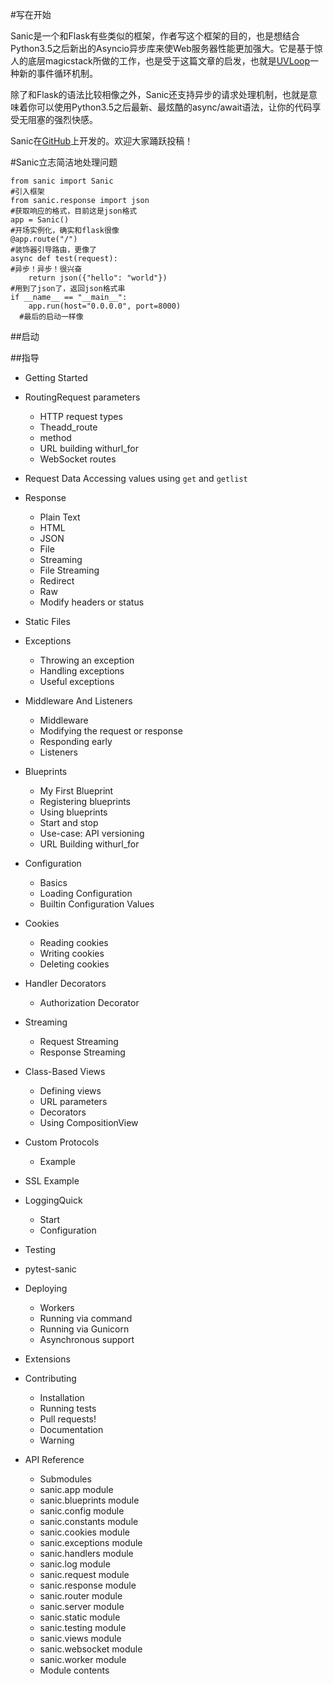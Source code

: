 #写在开始

Sanic是一个和Flask有些类似的框架，作者写这个框架的目的，也是想结合Python3.5之后新出的Asyncio异步库来使Web服务器性能更加强大。它是基于惊人的底层magicstack所做的工作，也是受于这篇文章的启发，也就是[UVLoop](https://magic.io/blog/uvloop-blazing-fast-python-networking/)一种新的事件循环机制。

除了和Flask的语法比较相像之外，Sanic还支持异步的请求处理机制，也就是意味着你可以使用Python3.5之后最新、最炫酷的async/await语法，让你的代码享受无阻塞的强烈快感。

Sanic在[GitHub](https://github.com/channelcat/sanic/)上开发的。欢迎大家踊跃投稿！

#Sanic立志简洁地处理问题
```
from sanic import Sanic
#引入框架
from sanic.response import json
#获取响应的格式，目前这是json格式
app = Sanic()
#开场实例化，确实和flask很像
@app.route("/")
#装饰器引导路由，更像了
async def test(request):
#异步！异步！很兴奋
    return json({"hello": "world"})
#用到了json了，返回json格式串
if __name__ == "__main__":
    app.run(host="0.0.0.0", port=8000)
  #最后的启动一样像
```

##启动


##指导
* Getting Started
* RoutingRequest parameters
  * HTTP request types
  * Theadd_route
  * method
  * URL building withurl_for
  * WebSocket routes

* Request Data
Accessing values using `get` and `getlist`

* Response
  * Plain Text
  * HTML
  * JSON
  * File
  * Streaming
  * File Streaming
  * Redirect
  * Raw
  * Modify headers or status

* Static Files
* Exceptions
  * Throwing an exception
  * Handling exceptions
  * Useful exceptions

* Middleware And Listeners
  * Middleware
  * Modifying the request or response
  * Responding early
  * Listeners

* Blueprints
  * My First Blueprint
  * Registering blueprints
  * Using blueprints
  * Start and stop
  * Use-case: API versioning
  * URL Building withurl_for

* Configuration
  * Basics
  * Loading Configuration
  * Builtin Configuration Values

* Cookies
  * Reading cookies
  * Writing cookies
  * Deleting cookies

* Handler Decorators
  * Authorization Decorator

* Streaming
  * Request Streaming
  * Response Streaming

* Class-Based Views
  * Defining views
  * URL parameters
  * Decorators
  * Using CompositionView

* Custom Protocols
  * Example

* SSL Example
* LoggingQuick 
  * Start
  * Configuration

* Testing
* pytest-sanic
* Deploying
  * Workers
  * Running via command
  * Running via Gunicorn
  * Asynchronous support

* Extensions
* Contributing
  * Installation
  * Running tests
  * Pull requests!
  * Documentation
  * Warning

* API Reference
  * Submodules
  * sanic.app module
  * sanic.blueprints module
  * sanic.config module
  * sanic.constants module
  * sanic.cookies module
  * sanic.exceptions module
  * sanic.handlers module
  * sanic.log module
  * sanic.request module
  * sanic.response module
  * sanic.router module
  * sanic.server module
  * sanic.static module
  * sanic.testing module
  * sanic.views module
  * sanic.websocket module
  * sanic.worker module
  * Module contents
